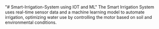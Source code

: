 "# Smart-Irrigation-System using IOT and ML" 
The Smart Irrigation System uses real-time sensor data and a machine learning model to automate irrigation, optimizing water use by controlling the motor based on soil and environmental conditions.
